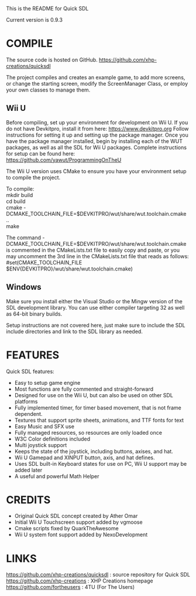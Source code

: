 This is the README for Quick SDL

Current version is 0.9.3

COMPILE
=======

The source code is hosted on GitHub.
https://github.com/xhp-creations/quicksdl

The project compiles and creates an example game, to add more screens,
or change the starting screen, modify the ScreenManager Class, or employ
your own classes to manage them.

Wii U
-----

Before compiling, set up your environment for development on Wii U.
If you do not have Devkitpro, install it from here:
https://www.devkitpro.org
Follow instructions for setting it up and setting up the package manager.
Once you have the package manager installed, begin by installing each of
the WUT packages, as well as all the SDL for Wii U packages.
Complete instructions for setup can be found here:
https://github.com/yawut/ProgrammingOnTheU

The Wii U version uses CMake to ensure you have your environment setup to
compile the project.

To compile:<br/>
mkdir build<br/>
cd build<br/>
cmake -DCMAKE_TOOLCHAIN_FILE=$DEVKITPRO/wut/share/wut.toolchain.cmake .. <br/>
make<br/>

The command -DCMAKE_TOOLCHAIN_FILE=$DEVKITPRO/wut/share/wut.toolchain.cmake is commented in the CMakeLists.txt file
to easily copy and paste, or you may uncomment the 3rd line in the CMakeLists.txt file that reads as follows:
#set(CMAKE_TOOLCHAIN_FILE $ENV{DEVKITPRO}/wut/share/wut.toolchain.cmake)

Windows
-------

Make sure you install either the Visual Studio or the Mingw version
of the SDL development library. You can use either compiler
targeting 32 as well as 64-bit binary builds.

Setup instructions are not covered here, just make sure to include the
SDL include directories and link to the SDL library as needed.

FEATURES
========

Quick SDL features:

- Easy to setup game engine
- Most functions are fully commented and straight-forward
- Designed for use on the Wii U, but can also be used on other SDL platforms
- Fully implemented timer, for timer based movement, that is not frame dependent.
- Textures that support sprite sheets, animations, and TTF fonts for text
- Easy Music and SFX use
- Fully managed resources, so resources are only loaded once
- W3C Color definitions included
- Multi joystick support
- Keeps the state of the joystick, including buttons, axises, and hat.
- Wii U Gamepad and XINPUT button, axis, and hat defines.
- Uses SDL built-in Keyboard states for use on PC, Wii U support may be added later
- A useful and powerful Math Helper

CREDITS
=======

- Original Quick SDL concept created by Ather Omar
- Initial Wii U Touchscreen support added by vgmoose
- Cmake scripts fixed by QuarkTheAwesome
- Wii U system font support added by NexoDevelopment

LINKS
=====

https://github.com/xhp-creations/quicksdl : source repository for Quick SDL<br/>
https://github.com/xhp-creations          : XHP Creations homepage<br/>
https://github.com/fortheusers            : 4TU (For The Users)

